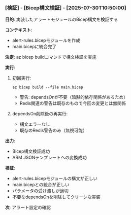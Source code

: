 ### [検証] - [Bicep構文検証] - [2025-07-30T10:50:00]

**目的**: 実装したアラートモジュールのBicep構文を検証する

**コンテキスト**: 
- alert-rules.bicepモジュールを作成
- main.bicepに統合完了

**決定**: az bicep buildコマンドで構文検証を実施

**実行**: 
1. 初回実行:
   ```
   az bicep build --file main.bicep
   ```
   - 警告: dependsOnが不要（暗黙的依存関係があるため）
   - Redis関連の警告は既存のもので今回の変更とは無関係

2. dependsOn削除後の再実行:
   - 構文エラーなし
   - 既存のRedis警告のみ（無視可能）

**出力**: 
- Bicep構文検証成功
- ARM JSONテンプレートへの変換成功

**検証**: 
- alert-rules.bicepモジュールの構文が正しい
- main.bicepとの統合が正しい
- パラメータの受け渡しが適切
- 不要なdependsOnを削除してクリーンな実装

**次**: アラート設定の確認